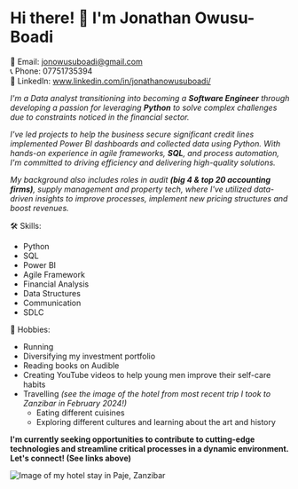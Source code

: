 # Hi there! 👋 I'm Jonathan Owusu-Boadi

📧 Email: jonowusuboadi@gmail.com <br>
📞 Phone: 07751735394 <br>
🔗 LinkedIn: www.linkedin.com/in/jonathanowusuboadi/

_I'm a Data analyst transitioning into becoming a **Software Engineer** through developing a passion for leveraging **Python** to solve complex challenges due to constraints noticed in the financial sector._

_I've led projects to help the business secure significant credit lines implemented Power BI dashboards and collected data using Python. With hands-on experience in agile frameworks, **SQL**, and process automation, I'm committed to driving efficiency and delivering high-quality solutions._

_My background also includes roles in audit **(big 4 & top 20 accounting firms)**, supply management and property tech, where I've utilized data-driven insights to improve processes, implement new pricing structures and boost revenues._

🛠 Skills:

* Python
* SQL
* Power BI
* Agile Framework
* Financial Analysis
* Data Structures
* Communication
* SDLC

🎲 Hobbies:

* Running
* Diversifying my investment portfolio
* Reading books on Audible
* Creating YouTube videos to help young men improve their self-care habits
* Travelling _(see the image of the hotel from most recent trip I took to Zanzibar in February 2024!)_
  * Eating different cuisines 
  * Exploring different cultures and learning about the art and history

**I'm currently seeking opportunities to contribute to cutting-edge technologies and streamline critical processes in a dynamic environment. Let's connect! (See links above)**

<picture>
 <source media="(prefers-color-scheme: dark)" srcset="https://cf.bstatic.com/xdata/images/hotel/max1024x768/477562932.jpg?k=729723ed12054de85b60d760453aab42d18a5c640e280403ab01630749f10a20&o=&hp=1">
 <source media="(prefers-color-scheme: light)" srcset="https://cf.bstatic.com/xdata/images/hotel/max1024x768/477562932.jpg?k=729723ed12054de85b60d760453aab42d18a5c640e280403ab01630749f10a20&o=&hp=1">
 <img alt="Image of my hotel stay in Paje, Zanzibar" src="https://cf.bstatic.com/xdata/images/hotel/max1024x768/477562932.jpg?k=729723ed12054de85b60d760453aab42d18a5c640e280403ab01630749f10a20&o=&hp=1">
</picture>
